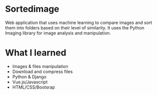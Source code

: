 <h1>Sortedimage</h1>
<p>Web application that uses machine learning to compare images and sort them into folders based on their level of similarity. It uses the Python Imaging library for image analysis and manipulation.</p>
<h1>What I learned</h1>
<ul>
  <li>Images & files manipulation</li>
  <li>Download and compress files</li>
  <li>Python & Django</li>
  <li>Vue.js/Javascript</li>
  <li>HTML/CSS/Bootsrap</li>
</ul>
